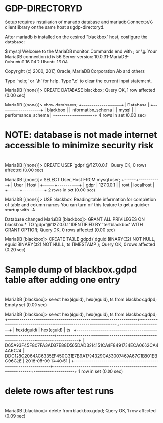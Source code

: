 # GDP-DIRECTORYD

Setup requires installation of mariadb database and mariadb
Connector/C client library on the same host as gdp-directoryd.

After mariadb is installed on the desired "blackbox" host,
configure the database:

$ mysql
Welcome to the MariaDB monitor.  Commands end with ; or \g.
Your MariaDB connection id is 56
Server version: 10.0.31-MariaDB-0ubuntu0.16.04.2 Ubuntu 16.04

Copyright (c) 2000, 2017, Oracle, MariaDB Corporation Ab and others.

Type 'help;' or '\h' for help. Type '\c' to clear the current input statement.

MariaDB [(none)]> CREATE DATABASE blackbox;
Query OK, 1 row affected (0.00 sec)

MariaDB [(none)]> show databases;
+--------------------+
| Database           |
+--------------------+
| blackbox           |
| information_schema |
| mysql              |
| performance_schema |
+--------------------+
4 rows in set (0.00 sec)

#
# NOTE: database is not made internet accessible to minimize security risk
#
MariaDB [(none)]> CREATE USER 'gdpr'@'127.0.0.1';
Query OK, 0 rows affected (0.00 sec)

MariaDB [(none)]> SELECT User, Host FROM mysql.user;
+------+-----------+
| User | Host      |
+------+-----------+
| gdpr | 127.0.0.1 |
| root | localhost |
+------+-----------+
2 rows in set (0.00 sec)

MariaDB [(none)]> USE blackbox;
Reading table information for completion of table and column names
You can turn off this feature to get a quicker startup with -A

Database changed
MariaDB [blackbox]> GRANT ALL PRIVILEGES ON blackbox.* TO 'gdpr'@'127.0.0.1' IDENTIFIED BY 'testblackbox' WITH GRANT OPTION;
Query OK, 0 rows affected (0.00 sec)

MariaDB [blackbox]> CREATE TABLE gdpd ( dguid BINARY(32) NOT NULL, eguid BINARY(32) NOT NULL, ts TIMESTAMP );
Query OK, 0 rows affected (0.20 sec)

#
# Sample dump of blackbox.gdpd table after adding one entry
#

MariaDB [blackbox]> select hex(dguid), hex(eguid), ts from blackbox.gdpd;
Empty set (0.00 sec)

MariaDB [blackbox]> select hex(dguid), hex(eguid), ts from blackbox.gdpd;
+------------------------------------------------------------------+------------------------------------------------------------------+---------------------+
| hex(dguid)                                                       | hex(eguid)                                                       | ts                  |
+------------------------------------------------------------------+------------------------------------------------------------------+---------------------+
| D65A93F45F8C7FA3AD37E88D565DAD3214151CA8F8491734ECA0662CA44A6C74 | DDC128C2064AC6335EF450C31E7B9A1794329CA53007469A67C1B801EBC96C2E | 2018-05-09 13:40:51 |
+------------------------------------------------------------------+------------------------------------------------------------------+---------------------+
1 row in set (0.00 sec)

#
# delete rows after test runs
#
MariaDB [blackbox]> delete from blackbox.gdpd;
Query OK, 1 row affected (0.09 sec)
